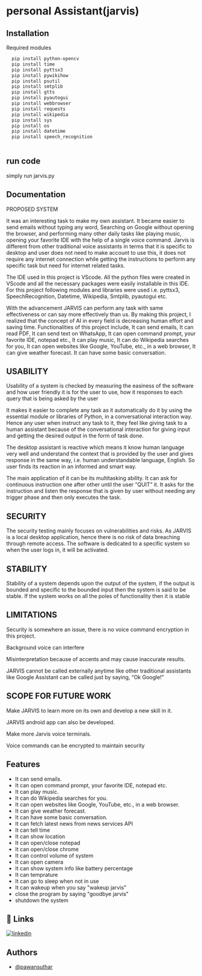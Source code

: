 
# personal Assistant(jarvis)




## Installation

Required modules 

```bash
  pip install python-opencv
  pip install time
  pip install pyttsx3
  pip install pywikihow
  pip install psutil
  pip install smtplib
  pip install gtts
  pip install pyautogui
  pip install webbrowser
  pip install requests
  pip install wikipedia
  pip install sys
  pip install os
  pip install datetime
  pip install speech_recognition
  
```
    
## run code

simply run jarvis.py



  
## Documentation

PROPOSED SYSTEM

It was an interesting task to make my own assistant. It became easier to send 
emails without typing any word, Searching on Google without opening the browser, 
and performing many other daily tasks like playing music, opening your favorite IDE
with the help of a single voice command. Jarvis is different from other traditional voice 
assistants in terms that it is specific to desktop and user does not need to make account 
to use this, it does not require any internet connection while getting the instructions to 
perform any specific task but need for internet related tasks.


The IDE used in this project is VScode. All the python files were created in 
VScode and all the necessary packages were easily installable in this IDE. For this 
project following modules and libraries were used i.e. pyttsx3, SpeechRecognition, 
Datetime, Wikipedia, Smtplib, pyautogui etc. 


With the advancement JARVIS can perform any task with same effectiveness or 
can say more effectively than us. By making this project, I realized that the concept of 
AI in every field is decreasing human effort and saving time. Functionalities of this 
project include, It can send emails, It can read PDF, It can send text on WhatsApp, It 
can open command prompt, your favorite IDE, notepad etc., It can play music, It can
do Wikipedia searches for you, It can open websites like Google, YouTube, etc., in a 
web browser, It can give weather forecast. It can have some basic conversation.


  
## USABILITY

Usability of a system is checked by measuring the easiness of the 
software and how user friendly it is for the user to use, how it responses to 
each query that is being asked by the user

It makes it easier to complete any task as it automatically do it by using 
the essential module or libraries of Python, in a conversational interaction 
way. Hence any user when instruct any task to it, they feel like giving task to 
a human assistant because of the conversational interaction for giving input 
and getting the desired output in the form of task done.

The desktop assistant is reactive which means it know human 
language very well and understand the context that is provided by the user 
and gives response in the same way, i.e. human understandable language, 
English. So user finds its reaction in an informed and smart way.


The main application of it can be its multitasking ability. It can ask for 
continuous instruction one after other until the user “QUIT” it. It asks for the 
instruction and listen the response that is given by user without needing any 
trigger phase and then only executes the task.

## SECURITY
The security testing mainly focuses on vulnerabilities and risks. As 
JARVIS is a local desktop application, hence there is no risk of data 
breaching through remote access. The software is dedicated to a specific 
system so when the user logs in, it will be activated.

## STABILITY
Stability of a system depends upon the output of the system, if the 
output is bounded and specific to the bounded input then the system is said to 
be stable. If the system works on all the poles of functionality then it is 
stable


## LIMITATIONS
 Security is somewhere an issue, there is no voice command encryption in this 
project.

Background voice can interfere

Misinterpretation because of accents and may cause inaccurate results.

JARVIS cannot be called externally anytime like other traditional assistants 
like Google Assistant can be called just by saying, “Ok Google!”

## SCOPE FOR FUTURE WORK
Make JARVIS to learn more on its own and develop a new skill in it.

JARVIS android app can also be developed.

Make more Jarvis voice terminals.

Voice commands can be encrypted to maintain security
## Features


- It can send emails. 
- It can open command prompt, your favorite IDE, notepad etc.
- It can play music.
- It can do Wikipedia searches for you. 
- It can open websites like Google, YouTube, etc., in a web browser.
- It can give weather forecast.
- It can have some basic conversation.
- It can fetch latest news from news services API
- It can tell time
- It can show location
- It can open/close notepad
- It can open/close chrome
- It can control volume of system
- It can open camera
- It can show system info like battery percentage
- It can temprature
- It can go to sleep when not in use
- It can wakeup when you say "wakeup jarvis"
- close the program by saying "goodbye jarvis"
- shutdown the system 


  
## 🔗 Links

[![linkedin](https://img.shields.io/badge/linkedin-0A66C2?style=for-the-badge&logo=linkedin&logoColor=white)](https://www.linkedin.com/in/pawan-suthar-70a501212//)

  
## Authors

- [@pawansuthar](https://github.com/pawan-suthar)

  
